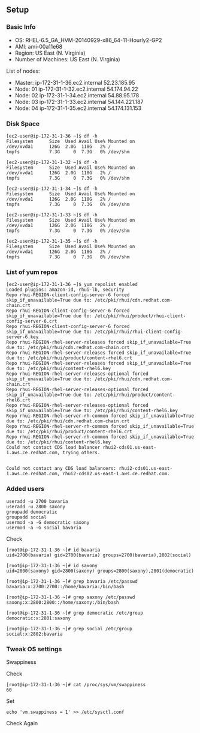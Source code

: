 ## Setup

### Basic Info

* OS: RHEL-6.5_GA_HVM-20140929-x86_64-11-Hourly2-GP2
* AMI: ami-00a11e68
* Region: US East (N. Virginia)
* Number of Machines: US East (N. Virginia)

List of nodes:

* Master:	ip-172-31-1-36.ec2.internal 52.23.185.95
* Node: 01 ip-172-31-1-32.ec2.internal 54.174.94.22
* Node: 02 ip-172-31-1-34.ec2.internal 54.88.95.178
* Node: 03 ip-172-31-1-33.ec2.internal 54.144.221.187
* Node: 04 ip-172-31-1-35.ec2.internal 54.174.131.153


### Disk Space 

```
[ec2-user@ip-172-31-1-36 ~]$ df -h
Filesystem      Size  Used Avail Use% Mounted on
/dev/xvda1      126G  2.0G  118G   2% /
tmpfs           7.3G     0  7.3G   0% /dev/shm
```
```
[ec2-user@ip-172-31-1-32 ~]$ df -h
Filesystem      Size  Used Avail Use% Mounted on
/dev/xvda1      126G  2.0G  118G   2% /
tmpfs           7.3G     0  7.3G   0% /dev/shm
```
```
[ec2-user@ip-172-31-1-34 ~]$ df -h
Filesystem      Size  Used Avail Use% Mounted on
/dev/xvda1      126G  2.0G  118G   2% /
tmpfs           7.3G     0  7.3G   0% /dev/shm
```
```
[ec2-user@ip-172-31-1-33 ~]$ df -h
Filesystem      Size  Used Avail Use% Mounted on
/dev/xvda1      126G  2.0G  118G   2% /
tmpfs           7.3G     0  7.3G   0% /dev/shm
```
```
[ec2-user@ip-172-31-1-35 ~]$ df -h
Filesystem      Size  Used Avail Use% Mounted on
/dev/xvda1      126G  2.0G  118G   2% /
tmpfs           7.3G     0  7.3G   0% /dev/shm
```

### List of yum repos

```
[ec2-user@ip-172-31-1-36 ~]$ yum repolist enabled
Loaded plugins: amazon-id, rhui-lb, security
Repo rhui-REGION-client-config-server-6 forced skip_if_unavailable=True due to: /etc/pki/rhui/cdn.redhat.com-chain.crt
Repo rhui-REGION-client-config-server-6 forced skip_if_unavailable=True due to: /etc/pki/rhui/product/rhui-client-config-server-6.crt
Repo rhui-REGION-client-config-server-6 forced skip_if_unavailable=True due to: /etc/pki/rhui/rhui-client-config-server-6.key
Repo rhui-REGION-rhel-server-releases forced skip_if_unavailable=True due to: /etc/pki/rhui/cdn.redhat.com-chain.crt
Repo rhui-REGION-rhel-server-releases forced skip_if_unavailable=True due to: /etc/pki/rhui/product/content-rhel6.crt
Repo rhui-REGION-rhel-server-releases forced skip_if_unavailable=True due to: /etc/pki/rhui/content-rhel6.key
Repo rhui-REGION-rhel-server-releases-optional forced skip_if_unavailable=True due to: /etc/pki/rhui/cdn.redhat.com-chain.crt
Repo rhui-REGION-rhel-server-releases-optional forced skip_if_unavailable=True due to: /etc/pki/rhui/product/content-rhel6.crt
Repo rhui-REGION-rhel-server-releases-optional forced skip_if_unavailable=True due to: /etc/pki/rhui/content-rhel6.key
Repo rhui-REGION-rhel-server-rh-common forced skip_if_unavailable=True due to: /etc/pki/rhui/cdn.redhat.com-chain.crt
Repo rhui-REGION-rhel-server-rh-common forced skip_if_unavailable=True due to: /etc/pki/rhui/product/content-rhel6.crt
Repo rhui-REGION-rhel-server-rh-common forced skip_if_unavailable=True due to: /etc/pki/rhui/content-rhel6.key
Could not contact CDS load balancer rhui2-cds01.us-east-1.aws.ce.redhat.com, trying others.


Could not contact any CDS load balancers: rhui2-cds01.us-east-1.aws.ce.redhat.com, rhui2-cds02.us-east-1.aws.ce.redhat.com.
```


### Added users 

```
useradd -u 2700 bavaria
useradd -u 2800 saxony
groupadd democratic
groupadd social
usermod -a -G democratic saxony
usermod -a -G social bavaria
```

Check

```
[root@ip-172-31-1-36 ~]# id bavaria
uid=2700(bavaria) gid=2700(bavaria) groups=2700(bavaria),2802(social)

[root@ip-172-31-1-36 ~]# id saxony
uid=2800(saxony) gid=2800(saxony) groups=2800(saxony),2801(democratic)

[root@ip-172-31-1-36 ~]# grep bavaria /etc/passwd
bavaria:x:2700:2700::/home/bavaria:/bin/bash

[root@ip-172-31-1-36 ~]# grep saxony /etc/passwd
saxony:x:2800:2800::/home/saxony:/bin/bash

[root@ip-172-31-1-36 ~]# grep democratic /etc/group
democratic:x:2801:saxony

[root@ip-172-31-1-36 ~]# grep social /etc/group
social:x:2802:bavaria
```

### Tweak OS settings


Swappiness

Check
```
[root@ip-172-31-1-36 ~]# cat /proc/sys/vm/swappiness
60
```

Set
```
echo 'vm.swappiness = 1' >> /etc/sysctl.conf
```


Check Again
```

```
















